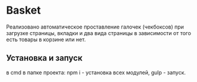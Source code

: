 # Basket
Реализовано автоматическое проставление галочек (чекбоксов) при загрузке страницы, вкладки и два вида страницы в зависимости от того есть товары в корзине или нет.   

## Установка и запуск
в cmd в папке проекта: npm i - установка всех модулей, gulp - запуск.
